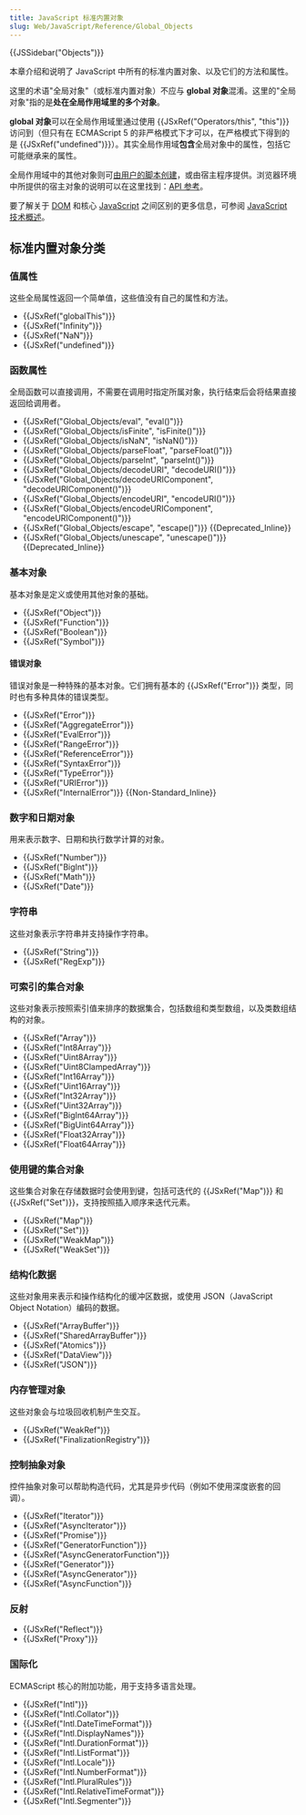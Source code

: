 ```yaml
---
title: JavaScript 标准内置对象
slug: Web/JavaScript/Reference/Global_Objects
---
```


{{JSSidebar("Objects")}}

本章介绍和说明了 JavaScript 中所有的标准内置对象、以及它们的方法和属性。

这里的术语"全局对象"（或标准内置对象）不应与 **global 对象**混淆。这里的"全局对象"指的是**处在全局作用域里的多个对象**。

**global 对象**可以在全局作用域里通过使用 {{JSxRef("Operators/this", "this")}} 访问到（但只有在 ECMAScript 5 的非严格模式下才可以，在严格模式下得到的是 {{JSxRef("undefined")}}）。其实全局作用域**包含**全局对象中的属性，包括它可能继承来的属性。

全局作用域中的其他对象则可[由用户的脚本创建](/zh-CN/docs/Web/JavaScript/Guide/Working_with_objects#创建新对象)，或由宿主程序提供。浏览器环境中所提供的宿主对象的说明可以在这里找到：[API 参考](/zh-CN/docs/Web/API)。

要了解关于 [DOM](/zh-CN/docs/Web/API/Document_Object_Model) 和核心 [JavaScript](/zh-CN/docs/Web/JavaScript) 之间区别的更多信息，可参阅 [JavaScript 技术概述](/zh-CN/docs/Web/JavaScript/JavaScript_technologies_overview)。

## 标准内置对象分类

### 值属性

这些全局属性返回一个简单值，这些值没有自己的属性和方法。

- {{JSxRef("globalThis")}}
- {{JSxRef("Infinity")}}
- {{JSxRef("NaN")}}
- {{JSxRef("undefined")}}

### 函数属性

全局函数可以直接调用，不需要在调用时指定所属对象，执行结束后会将结果直接返回给调用者。

- {{JSxRef("Global_Objects/eval", "eval()")}}
- {{JSxRef("Global_Objects/isFinite", "isFinite()")}}
- {{JSxRef("Global_Objects/isNaN", "isNaN()")}}
- {{JSxRef("Global_Objects/parseFloat", "parseFloat()")}}
- {{JSxRef("Global_Objects/parseInt", "parseInt()")}}
- {{JSxRef("Global_Objects/decodeURI", "decodeURI()")}}
- {{JSxRef("Global_Objects/decodeURIComponent", "decodeURIComponent()")}}
- {{JSxRef("Global_Objects/encodeURI", "encodeURI()")}}
- {{JSxRef("Global_Objects/encodeURIComponent", "encodeURIComponent()")}}
- {{JSxRef("Global_Objects/escape", "escape()")}} {{Deprecated_Inline}}
- {{JSxRef("Global_Objects/unescape", "unescape()")}} {{Deprecated_Inline}}

### 基本对象

基本对象是定义或使用其他对象的基础。

- {{JSxRef("Object")}}
- {{JSxRef("Function")}}
- {{JSxRef("Boolean")}}
- {{JSxRef("Symbol")}}

#### 错误对象

错误对象是一种特殊的基本对象。它们拥有基本的 {{JSxRef("Error")}} 类型，同时也有多种具体的错误类型。

- {{JSxRef("Error")}}
- {{JSxRef("AggregateError")}}
- {{JSxRef("EvalError")}}
- {{JSxRef("RangeError")}}
- {{JSxRef("ReferenceError")}}
- {{JSxRef("SyntaxError")}}
- {{JSxRef("TypeError")}}
- {{JSxRef("URIError")}}
- {{JSxRef("InternalError")}} {{Non-Standard_Inline}}

### 数字和日期对象

用来表示数字、日期和执行数学计算的对象。

- {{JSxRef("Number")}}
- {{JSxRef("BigInt")}}
- {{JSxRef("Math")}}
- {{JSxRef("Date")}}

### 字符串

这些对象表示字符串并支持操作字符串。

- {{JSxRef("String")}}
- {{JSxRef("RegExp")}}

### 可索引的集合对象

这些对象表示按照索引值来排序的数据集合，包括数组和类型数组，以及类数组结构的对象。

- {{JSxRef("Array")}}
- {{JSxRef("Int8Array")}}
- {{JSxRef("Uint8Array")}}
- {{JSxRef("Uint8ClampedArray")}}
- {{JSxRef("Int16Array")}}
- {{JSxRef("Uint16Array")}}
- {{JSxRef("Int32Array")}}
- {{JSxRef("Uint32Array")}}
- {{JSxRef("BigInt64Array")}}
- {{JSxRef("BigUint64Array")}}
- {{JSxRef("Float32Array")}}
- {{JSxRef("Float64Array")}}

### 使用键的集合对象

这些集合对象在存储数据时会使用到键，包括可迭代的 {{JSxRef("Map")}} 和 {{JSxRef("Set")}}，支持按照插入顺序来迭代元素。

- {{JSxRef("Map")}}
- {{JSxRef("Set")}}
- {{JSxRef("WeakMap")}}
- {{JSxRef("WeakSet")}}

### 结构化数据

这些对象用来表示和操作结构化的缓冲区数据，或使用 JSON（JavaScript Object Notation）编码的数据。

- {{JSxRef("ArrayBuffer")}}
- {{JSxRef("SharedArrayBuffer")}}
- {{JSxRef("Atomics")}}
- {{JSxRef("DataView")}}
- {{JSxRef("JSON")}}

### 内存管理对象

这些对象会与垃圾回收机制产生交互。

- {{JSxRef("WeakRef")}}
- {{JSxRef("FinalizationRegistry")}}

### 控制抽象对象

控件抽象对象可以帮助构造代码，尤其是异步代码（例如不使用深度嵌套的回调）。

- {{JSxRef("Iterator")}}
- {{JSxRef("AsyncIterator")}}
- {{JSxRef("Promise")}}
- {{JSxRef("GeneratorFunction")}}
- {{JSxRef("AsyncGeneratorFunction")}}
- {{JSxRef("Generator")}}
- {{JSxRef("AsyncGenerator")}}
- {{JSxRef("AsyncFunction")}}

### 反射

- {{JSxRef("Reflect")}}
- {{JSxRef("Proxy")}}

### 国际化

ECMAScript 核心的附加功能，用于支持多语言处理。

- {{JSxRef("Intl")}}
- {{JSxRef("Intl.Collator")}}
- {{JSxRef("Intl.DateTimeFormat")}}
- {{JSxRef("Intl.DisplayNames")}}
- {{JSxRef("Intl.DurationFormat")}}
- {{JSxRef("Intl.ListFormat")}}
- {{JSxRef("Intl.Locale")}}
- {{JSxRef("Intl.NumberFormat")}}
- {{JSxRef("Intl.PluralRules")}}
- {{JSxRef("Intl.RelativeTimeFormat")}}
- {{JSxRef("Intl.Segmenter")}}
